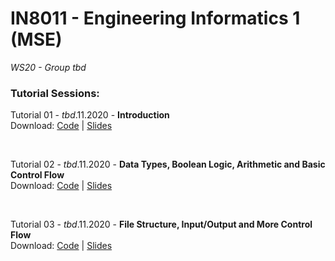
# IN8011 - Engineering Informatics 1 (MSE)

*WS20 - Group _tbd_*

### Tutorial Sessions:

Tutorial 01 - _tbd_.11.2020 - **Introduction** <br/>
Download:
[Code](https://armadillo.dostuffthatmatters.dev/dostuffthatmatters/IN8011-WS20/tutorial-01) | 
[Slides](https://armadillo.dostuffthatmatters.dev/dostuffthatmatters/IN8011-WS20/slides/IN8011-T01-moritz-makowski.pdf)

<br/>

Tutorial 02 - _tbd_.11.2020 - **Data Types, Boolean Logic, Arithmetic and Basic Control Flow** <br/>
Download:
[Code](https://armadillo.dostuffthatmatters.dev/dostuffthatmatters/IN8011-WS20/tutorial-02) | 
[Slides](https://armadillo.dostuffthatmatters.dev/dostuffthatmatters/IN8011-WS20/slides/IN8011-T02-moritz-makowski.pdf)

<br/>

Tutorial 03 - _tbd_.11.2020 - **File Structure, Input/Output and More Control Flow** <br/>
Download:
[Code](https://armadillo.dostuffthatmatters.dev/dostuffthatmatters/IN8011-WS20/tutorial-03) | 
[Slides](https://armadillo.dostuffthatmatters.dev/dostuffthatmatters/IN8011-WS20/slides/IN8011-T03-moritz-makowski.pdf)
